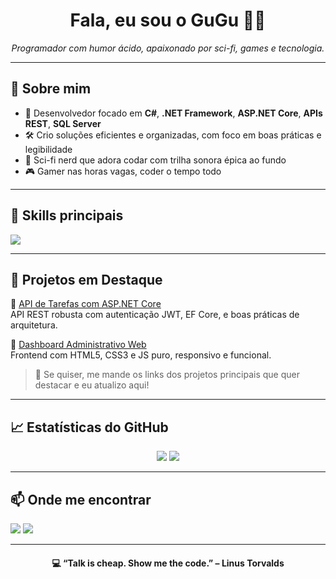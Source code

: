 <h1 align="center">Fala, eu sou o GuGu 👨‍💻</h1>

<p align="center">
  <i>Programador com humor ácido, apaixonado por sci-fi, games e tecnologia.</i>
</p>

---

## 🧠 Sobre mim

- 🔧 Desenvolvedor focado em **C#**, **.NET Framework**, **ASP.NET Core**, **APIs REST**, **SQL Server**
- 🛠️ Crio soluções eficientes e organizadas, com foco em boas práticas e legibilidade
- 🌌 Sci-fi nerd que adora codar com trilha sonora épica ao fundo
- 🎮 Gamer nas horas vagas, coder o tempo todo

---

## 🚀 Skills principais

<p align="left">
  <img src="https://skillicons.dev/icons?i=cs,dotnet,asp,sqlserver,html,css,js,ts,git,docker,vscode,github" />
</p>

---

## 📌 Projetos em Destaque

🔹 [API de Tarefas com ASP.NET Core](https://github.com/JoseGhu/NomeDoProjeto1)  
API REST robusta com autenticação JWT, EF Core, e boas práticas de arquitetura.

🔹 [Dashboard Administrativo Web](https://github.com/JoseGhu/NomeDoProjeto2)  
Frontend com HTML5, CSS3 e JS puro, responsivo e funcional.

> 💬 Se quiser, me mande os links dos projetos principais que quer destacar e eu atualizo aqui!

---

## 📈 Estatísticas do GitHub

<p align="center">
  <img src="https://github-readme-stats.vercel.app/api?username=JoseGhu&show_icons=true&theme=tokyonight&hide_title=true" />
  <img src="https://github-readme-stats.vercel.app/api/top-langs/?username=JoseGhu&layout=compact&theme=tokyonight" />
</p>

---

## 📫 Onde me encontrar

<p align="left">
  <a href="mailto:j.augustofs2016@gmail.com"><img src="https://img.shields.io/badge/Gmail-D14836?style=for-the-badge&logo=gmail&logoColor=white" /></a>
  <a href="https://www.linkedin.com/in/jose-augusto-35869b1a9/"><img src="https://img.shields.io/badge/LinkedIn-0A66C2?style=for-the-badge&logo=linkedin&logoColor=white" /></a>
</p>

---

<h4 align="center">💻 “Talk is cheap. Show me the code.” – Linus Torvalds</h4>
